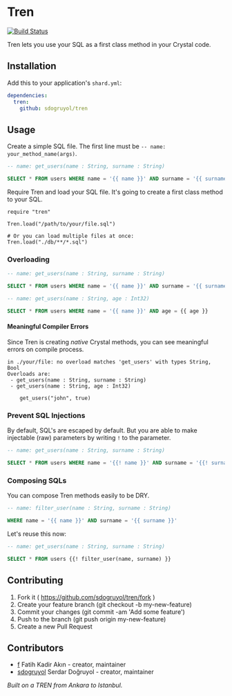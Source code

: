 # Tren

[![Build Status](https://travis-ci.org/sdogruyol/tren.svg?branch=master)](https://travis-ci.org/sdogruyol/tren)

Tren lets you use your SQL as a first class method in your Crystal code.

## Installation

Add this to your application's `shard.yml`:

```yaml
dependencies:
  tren:
    github: sdogruyol/tren
```

## Usage

Create a simple SQL file. The first line must be `-- name: your_method_name(args)`.

```sql
-- name: get_users(name : String, surname : String)

SELECT * FROM users WHERE name = '{{ name }}' AND surname = '{{ surname }}'
```

Require Tren and load your SQL file. It's going to create a first class method to your SQL.

```crystal
require "tren"

Tren.load("/path/to/your/file.sql")

# Or you can load multiple files at once:
Tren.load("./db/**/*.sql")
```

### Overloading

```sql
-- name: get_users(name : String, surname : String)

SELECT * FROM users WHERE name = '{{ name }}' AND surname = '{{ surname }}'
```

```sql
-- name: get_users(name : String, age : Int32)

SELECT * FROM users WHERE name = '{{ name }}' AND age = {{ age }}
```

#### Meaningful Compiler Errors

Since Tren is creating _native_ Crystal methods, you can see meaningful errors on compile process.

```
in ./your/file: no overload matches 'get_users' with types String, Bool
Overloads are:
 - get_users(name : String, surname : String)
 - get_users(name : String, age : Int32)

    get_users("john", true)
```

### Prevent SQL Injections

By default, SQL's are escaped by default. But you are able to make injectable (raw) parameters by writing `!` to the parameter.

```sql
-- name: get_users(name : String, surname : String)

SELECT * FROM users WHERE name = '{{! name }}' AND surname = '{{! surname }}'
```

### Composing SQLs

You can compose Tren methods easily to be DRY.

```sql
-- name: filter_user(name : String, surname : String)

WHERE name = '{{ name }}' AND surname = '{{ surname }}'
```

Let's reuse this now:
```sql
-- name: get_users(name : String, surname : String)

SELECT * FROM users {{! filter_user(name, surname) }}
```

## Contributing

1. Fork it ( https://github.com/sdogruyol/tren/fork )
2. Create your feature branch (git checkout -b my-new-feature)
3. Commit your changes (git commit -am 'Add some feature')
4. Push to the branch (git push origin my-new-feature)
5. Create a new Pull Request

## Contributors

- [f](https://github.com/f) Fatih Kadir Akın - creator, maintainer
- [sdogruyol](https://github.com/sdogruyol) Serdar Doğruyol - creator, maintainer

_Built on a TREN from Ankara to Istanbul._
